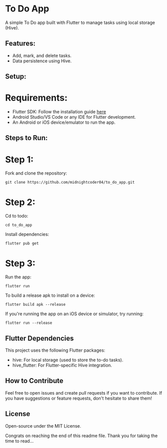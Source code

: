 # To Do App
A simple To Do app built with Flutter to manage tasks using local storage (Hive).

## Features:
- Add, mark, and delete tasks.
- Data persistence using Hive.

## Setup:
# Requirements:
- Flutter SDK: Follow the installation guide [here](https://docs.flutter.dev/get-started/install) <br />
- Android Studio/VS Code or any IDE for Flutter development. <br />
- An Android or iOS device/emulator to run the app.

## Steps to Run:
# Step 1:
Fork and clone the repository: <br />
```
git clone https://github.com/midnightcoder04/to_do_app.git
```
# Step 2:
Cd to todo:
```
cd to_do_app
```
Install dependencies:
```
flutter pub get
```
# Step 3:
Run the app:
```
flutter run
```
To build a release apk to install on a device:
```
flutter build apk --release
```
If you're running the app on an iOS device or simulator, try running:
```
flutter run --release
```

## Flutter Dependencies
This project uses the following Flutter packages:
- hive: For local storage (used to store the to-do tasks).
- hive_flutter: For Flutter-specific Hive integration.

## How to Contribute
Feel free to open issues and create pull requests if you want to contribute. If you have suggestions or feature requests, don't hesitate to share them!
 
## License
Open-source under the MIT License.

Congrats on reaching the end of this readme file. Thank you for taking the time to read...

